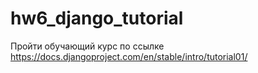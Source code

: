 # hw6_django_tutorial

Пройти обучающий курс по ссылке 
https://docs.djangoproject.com/en/stable/intro/tutorial01/